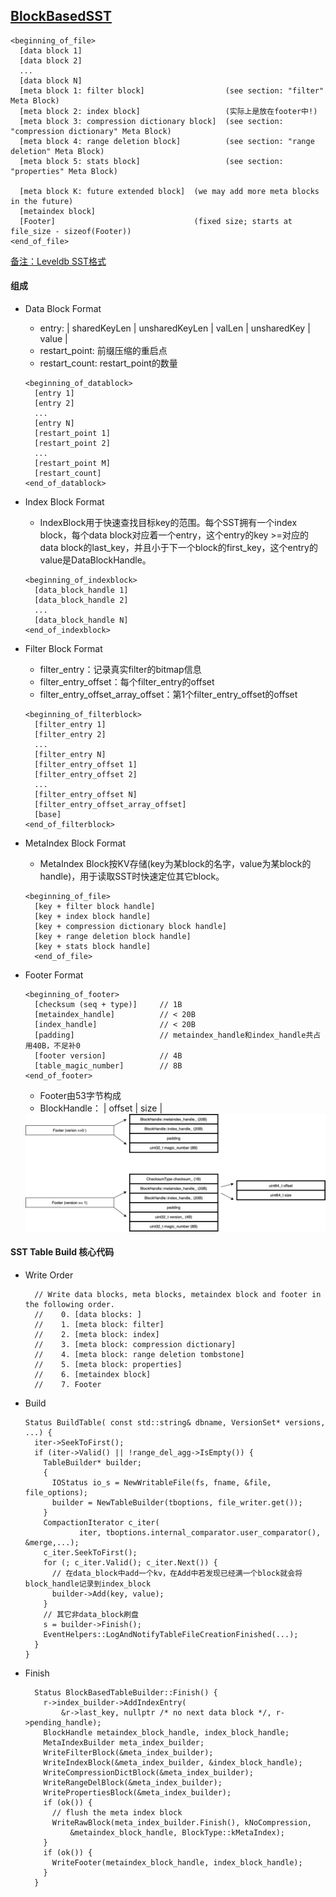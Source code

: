 ## [BlockBasedSST](https://github.com/facebook/rocksdb/wiki/Rocksdb-BlockBasedTable-Format)
  ```
  <beginning_of_file>
    [data block 1]
    [data block 2]
    ...
    [data block N]
    [meta block 1: filter block]                  (see section: "filter" Meta Block)
    [meta block 2: index block]                   (实际上是放在footer中!)
    [meta block 3: compression dictionary block]  (see section: "compression dictionary" Meta Block)
    [meta block 4: range deletion block]          (see section: "range deletion" Meta Block)
    [meta block 5: stats block]                   (see section: "properties" Meta Block)
  
    [meta block K: future extended block]  (we may add more meta blocks in the future)
    [metaindex block]
    [Footer]                               (fixed size; starts at file_size - sizeof(Footer))
  <end_of_file>
  ```
[备注：Leveldb SST格式](https://github.com/google/leveldb/blob/main/doc/table_format.md)

#### 组成
- Data Block Format
  - entry: | sharedKeyLen | unsharedKeyLen | valLen | unsharedKey | value |
  - restart_point: 前缀压缩的重启点
  - restart_count: restart_point的数量
  ```
  <beginning_of_datablock>
    [entry 1]
    [entry 2]
    ...
    [entry N]
    [restart_point 1]
    [restart_point 2]
    ...
    [restart_point M]
    [restart_count]
  <end_of_datablock>
  ```

- Index Block Format
  - IndexBlock用于快速查找目标key的范围。每个SST拥有一个index block，每个data block对应着一个entry，这个entry的key >=对应的data block的last_key，并且小于下一个block的first_key，这个entry的value是DataBlockHandle。
  ```
  <beginning_of_indexblock>
    [data_block_handle 1]
    [data_block_handle 2]
    ...
    [data_block_handle N]
  <end_of_indexblock>
  ```
- Filter Block Format
  - filter_entry：记录真实filter的bitmap信息
  - filter_entry_offset：每个filter_entry的offset
  - filter_entry_offset_array_offset：第1个filter_entry_offset的offset
  ```
  <beginning_of_filterblock>
    [filter_entry 1]
    [filter_entry 2]
    ...
    [filter_entry N]
    [filter_entry_offset 1]
    [filter_entry_offset 2]
    ...
    [filter_entry_offset N]
    [filter_entry_offset_array_offset]
    [base]
  <end_of_filterblock>
  ```
- MetaIndex Block Format
  - MetaIndex Block按KV存储(key为某block的名字，value为某block的handle)，用于读取SST时快速定位其它block。
  ```
  <beginning_of_file>
    [key + filter block handle]
    [key + index block handle]
    [key + compression dictionary block handle]
    [key + range deletion block handle]
    [key + stats block handle]
    <end_of_file>
  ```

- Footer Format
  ```
  <beginning_of_footer>
    [checksum (seq + type)]     // 1B
    [metaindex_handle]          // < 20B
    [index_handle]              // < 20B
    [padding]                   // metaindex_handle和index_handle共占用40B，不足补0
    [footer version]            // 4B
    [table_magic_number]        // 8B
  <end_of_footer>
  ```
  - Footer由53字节构成
  - BlockHandle： | offset | size |
  <img src="images/sst-footer.png" width="960px" />  

#### SST Table Build 核心代码
- Write Order
  ```
    // Write data blocks, meta blocks, metaindex block and footer in the following order.
    //    0. [data blocks: ]
    //    1. [meta block: filter]
    //    2. [meta block: index]
    //    3. [meta block: compression dictionary]
    //    4. [meta block: range deletion tombstone]
    //    5. [meta block: properties]
    //    6. [metaindex block]
    //    7. Footer
  ```
- Build
  ```
  Status BuildTable( const std::string& dbname, VersionSet* versions, ...) {
    iter->SeekToFirst();
    if (iter->Valid() || !range_del_agg->IsEmpty()) {
      TableBuilder* builder;
      {
        IOStatus io_s = NewWritableFile(fs, fname, &file, file_options);
        builder = NewTableBuilder(tboptions, file_writer.get());
      }
      CompactionIterator c_iter(
              iter, tboptions.internal_comparator.user_comparator(), &merge,...);
      c_iter.SeekToFirst();
      for (; c_iter.Valid(); c_iter.Next()) {
        // 在data_block中add一个kv，在Add中若发现已经满一个block就会将block_handle记录到index_block
        builder->Add(key, value);
      }
      // 其它非data_block刷盘
      s = builder->Finish();
      EventHelpers::LogAndNotifyTableFileCreationFinished(...);
    }
  }
  ```
- Finish
  ```
    Status BlockBasedTableBuilder::Finish() {
      r->index_builder->AddIndexEntry(
          &r->last_key, nullptr /* no next data block */, r->pending_handle);
      BlockHandle metaindex_block_handle, index_block_handle;
      MetaIndexBuilder meta_index_builder;
      WriteFilterBlock(&meta_index_builder);
      WriteIndexBlock(&meta_index_builder, &index_block_handle);
      WriteCompressionDictBlock(&meta_index_builder);
      WriteRangeDelBlock(&meta_index_builder);
      WritePropertiesBlock(&meta_index_builder);
      if (ok()) {
        // flush the meta index block
        WriteRawBlock(meta_index_builder.Finish(), kNoCompression,
            &metaindex_block_handle, BlockType::kMetaIndex);
      }
      if (ok()) {
        WriteFooter(metaindex_block_handle, index_block_handle);
      }
    }
  ```
